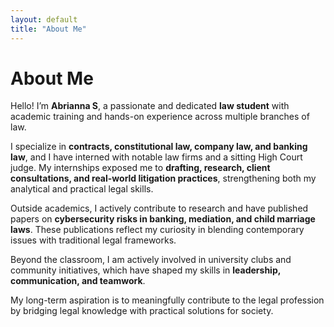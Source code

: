 ```yaml
---
layout: default
title: "About Me"
---
```


# About Me

Hello! I’m **Abrianna S**, a passionate and dedicated **law student** with academic training and hands-on experience across multiple branches of law.  

I specialize in **contracts, constitutional law, company law, and banking law**, and I have interned with notable law firms and a sitting High Court judge. My internships exposed me to **drafting, research, client consultations, and real-world litigation practices**, strengthening both my analytical and practical legal skills.  

Outside academics, I actively contribute to research and have published papers on **cybersecurity risks in banking, mediation, and child marriage laws**. These publications reflect my curiosity in blending contemporary issues with traditional legal frameworks.  

Beyond the classroom, I am actively involved in university clubs and community initiatives, which have shaped my skills in **leadership, communication, and teamwork**.  

My long-term aspiration is to meaningfully contribute to the legal profession by bridging legal knowledge with practical solutions for society.  
